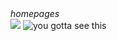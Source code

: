 <diapoComponent v-bind="{title:'Integration',reference:'31'}">
    <i>homepages</i>
    <div class="flex item-center place-content-between">
        <img  src="/assets/integration/integration_2.png" class="h-80">
        <img src="/assets/integration/integration_2_mobile.png" alt="you gotta see this" class="h-80">
    </div>
</diapoComponent>

